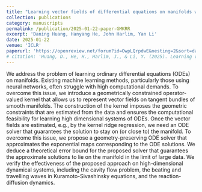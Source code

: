 ```yaml
---
title: "Learning vector fields of differential equations on manifolds with geometrically constrained operator-valued kernels"
collection: publications
category: manuscripts
permalink: /publication/2025-01-22-paper-GMKRR
excerpt: 'Daning Huang, Hanyang He, John Harlim, Yan Li'
date: 2025-01-22
venue: 'ICLR'
paperurl: 'https://openreview.net/forum?id=OwpLQrpdwE&nesting=2&sort=date-desc'
# citation: 'Huang, D., He, H., Harlim, J., & Li, Y. (2025). Learning vector fields of differential equations on manifolds with geometrically constrained operator-valued kernels. In International Conference on Learning Representations (ICLR 2025).'
---
```


We address the problem of learning ordinary differential equations (ODEs) on manifolds. Existing machine learning methods, particularly those using neural networks, often struggle with high computational demands. To overcome this issue, we introduce a geometrically constrained operator-valued kernel that allows us to represent vector fields on tangent bundles of smooth manifolds. The construction of the kernel imposes the geometric constraints that are estimated from the data and ensures the computational feasibility for learning high dimensional systems of ODEs. Once the vector fields are estimated, e.g., by the kernel ridge regression, we need an ODE solver that guarantees the solution to stay on (or close to) the manifold. To overcome this issue, we propose a geometry-preserving ODE solver that approximates the exponential maps corresponding to the ODE solutions. We deduce a theoretical error bound for the proposed solver that guarantees the approximate solutions to lie on the manifold in the limit of large data. We verify the effectiveness of the proposed approach on high-dimensional dynamical systems, including the cavity flow problem, the beating and travelling waves in Kuramoto-Sivashinsky equations, and the reaction-diffusion dynamics.
